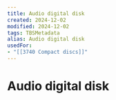 ```yaml
---
title: Audio digital disk
created: 2024-12-02
modified: 2024-12-02
tags: TBSMetadata
alias: Audio digital disk
usedFor:
- "[[3740 Compact discs]]"
---
```

# Audio digital disk
